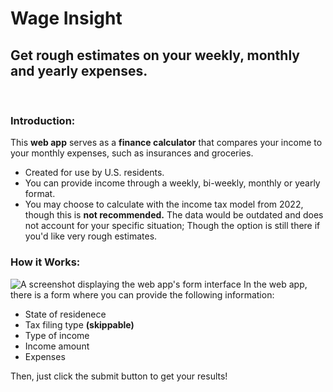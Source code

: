 # Wage Insight
## Get rough estimates on your weekly, monthly and yearly expenses.

<br>

### Introduction:
This **web app** serves as a **finance calculator** that compares your income to your monthly expenses, such as insurances and groceries.
* Created for use by U.S. residents.
* You can provide income through a weekly, bi-weekly, monthly or yearly format.
* You may choose to calculate with the income tax model from 2022, though this is **not recommended.** The data would be outdated and does not account for your specific situation; Though the option is still there if you'd like very rough estimates.

### How it Works:
![A screenshot displaying the web app's form interface](https://i.imgur.com/oVsIo8E.png)
In the web app, there is a form where you can provide the following information:

* State of residenece
* Tax filing type **(skippable)**
* Type of income
* Income amount
* Expenses

Then, just click the submit button to get your results!